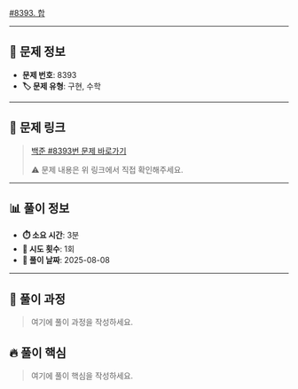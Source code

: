 [#8393. 합](https://www.acmicpc.net/problem/8393)
<img src="https://static.solved.ac/tier_small/1.svg" width="16" height="16">

---

## 📍 문제 정보

- **문제 번호**: 8393
- **🏷️ 문제 유형**: 구현, 수학

---

## 📝 문제 링크

> [백준 #8393번 문제 바로가기](https://www.acmicpc.net/problem/8393)
> 
> ⚠️ 문제 내용은 위 링크에서 직접 확인해주세요.

---

## 📊 풀이 정보

- **⏱️ 소요 시간**: 3분
- **🔄 시도 횟수**: 1회
- **📅 풀이 날짜**: 2025-08-08

---

## 💭 풀이 과정

> 여기에 풀이 과정을 작성하세요.

## 🔥 풀이 핵심

> 여기에 풀이 핵심을 작성하세요.
